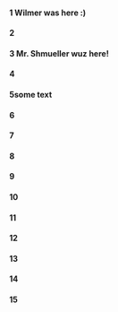 #### 1 Wilmer was here :)
#### 2
#### 3 Mr. Shmueller wuz here!
#### 4
#### 5some text
#### 6
#### 7
#### 8
#### 9
#### 10
#### 11
#### 12
#### 13
#### 14
#### 15